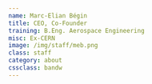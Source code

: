 ```yaml
---
name: Marc-Elian Bégin
title: CEO, Co-Founder
training: B.Eng. Aerospace Engineering
misc: Ex-CERN
image: /img/staff/meb.png
class: staff
category: about
cssclass: bandw
---
```

